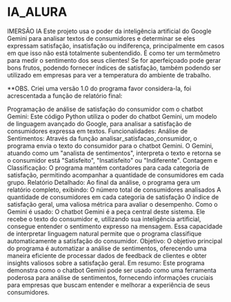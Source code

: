 # IA_ALURA
IMERSÃO IA
Este projeto usa o poder da inteligência artificial do Google Gemini para analisar textos de consumidores e determinar se eles expressam satisfação, insatisfação ou indiferença, principalmente em casos em que isso não está totalmente subentendido.
É como ter um termômetro para medir o sentimento dos seus clientes!
Se for aperfeiçoado pode gerar bons frutos, podendo fornecer índices de satisfação, também podendo ser utilizado em empresas para ver a temperatura do ambiente de trabalho.


**OBS. Criei uma versão 1.0 do programa favor considera-la, foi acrescentada a função de relatório final:

Programação de análise de satisfação do consumidor com o chatbot Gemini:
Este código Python utiliza o poder do chatbot Gemini, um modelo de linguagem avançado do Google, para analisar a satisfação de consumidores expressa em textos.
Funcionalidades:
Análise de Sentimentos:
Através da função analisar_satisfacao_consumidor, o programa envia o texto do consumidor para o chatbot Gemini. O Gemini, atuando como um "analista de sentimentos", interpreta o texto e retorna se o consumidor está "Satisfeito", "Insatisfeito" ou "Indiferente".
Contagem e Classificação:
O programa mantém contadores para cada categoria de satisfação, permitindo acompanhar a quantidade de consumidores em cada grupo.
Relatório Detalhado:
Ao final da análise, o programa gera um relatório completo, exibindo:
O número total de consumidores analisados
A quantidade de consumidores em cada categoria de satisfação
O índice de satisfação geral, uma valiosa métrica para avaliar o desempenho.
Como o Gemini é usado:
O chatbot Gemini é a peça central deste sistema. Ele recebe o texto do consumidor e, utilizando sua inteligência artificial, consegue entender o sentimento expresso na mensagem. Essa capacidade de interpretar linguagem natural permite que o programa classifique automaticamente a satisfação do consumidor.
Objetivo:
O objetivo principal do programa é automatizar a análise de sentimentos, oferecendo uma maneira eficiente de processar dados de feedback de clientes e obter insights valiosos sobre a satisfação geral.
Em resumo:
Este programa demonstra como o chatbot Gemini pode ser usado como uma ferramenta poderosa para análise de sentimentos, fornecendo informações cruciais para empresas que buscam entender e melhorar a experiência de seus consumidores.


